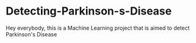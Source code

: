 # Detecting-Parkinson-s-Disease
Hey everybody, this is a Machine Learning project that is aimed to detect Parkinson's Disease
